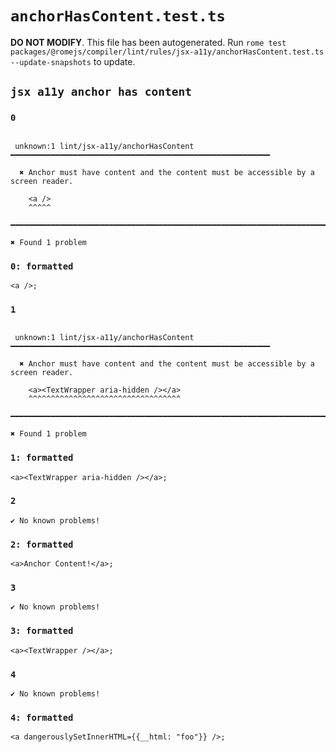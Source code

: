 # `anchorHasContent.test.ts`

**DO NOT MODIFY**. This file has been autogenerated. Run `rome test packages/@romejs/compiler/lint/rules/jsx-a11y/anchorHasContent.test.ts --update-snapshots` to update.

## `jsx a11y anchor has content`

### `0`

```

 unknown:1 lint/jsx-a11y/anchorHasContent ━━━━━━━━━━━━━━━━━━━━━━━━━━━━━━━━━━━━━━━━━━━━━━━━━━━━━━━━━━

  ✖ Anchor must have content and the content must be accessible by a screen reader.

    <a />
    ^^^^^

━━━━━━━━━━━━━━━━━━━━━━━━━━━━━━━━━━━━━━━━━━━━━━━━━━━━━━━━━━━━━━━━━━━━━━━━━━━━━━━━━━━━━━━━━━━━━━━━━━━━

✖ Found 1 problem

```

### `0: formatted`

```
<a />;

```

### `1`

```

 unknown:1 lint/jsx-a11y/anchorHasContent ━━━━━━━━━━━━━━━━━━━━━━━━━━━━━━━━━━━━━━━━━━━━━━━━━━━━━━━━━━

  ✖ Anchor must have content and the content must be accessible by a screen reader.

    <a><TextWrapper aria-hidden /></a>
    ^^^^^^^^^^^^^^^^^^^^^^^^^^^^^^^^^^

━━━━━━━━━━━━━━━━━━━━━━━━━━━━━━━━━━━━━━━━━━━━━━━━━━━━━━━━━━━━━━━━━━━━━━━━━━━━━━━━━━━━━━━━━━━━━━━━━━━━

✖ Found 1 problem

```

### `1: formatted`

```
<a><TextWrapper aria-hidden /></a>;

```

### `2`

```
✔ No known problems!

```

### `2: formatted`

```
<a>Anchor Content!</a>;

```

### `3`

```
✔ No known problems!

```

### `3: formatted`

```
<a><TextWrapper /></a>;

```

### `4`

```
✔ No known problems!

```

### `4: formatted`

```
<a dangerouslySetInnerHTML={{__html: "foo"}} />;

```
